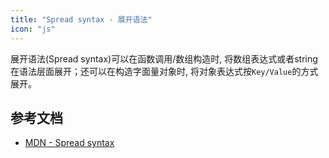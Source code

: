 ```yaml
---
title: "Spread syntax - 展开语法"
icon: "js"
---
```


展开语法(Spread syntax)可以在函数调用/数组构造时, 将数组表达式或者string在语法层面展开；还可以在构造字面量对象时, 将对象表达式按`Key/Value`的方式展开。

## 参考文档

- [MDN - Spread syntax](https://developer.mozilla.org/zh-CN/docs/Web/JavaScript/Reference/Operators/Spread_syntax)